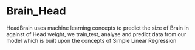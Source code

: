 # Brain_Head
HeadBrain uses machine learning concepts to predict the size of Brain in against of Head weight, we train,test, analyse and predict data from our model which is built upon the concepts of Simple Linear Regression
